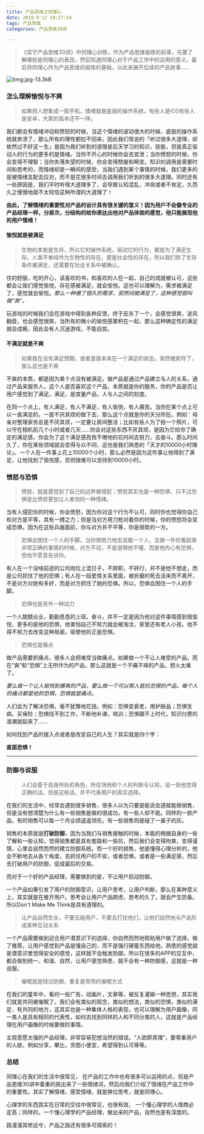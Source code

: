```yaml
---
title: 产品思维之同理心
date: 2018-9-12 10:27:24
tags: 产品思维
categories: 产品思维30讲

---
```


> 《梁宁产品思维30讲》中同理心训练，作为产品思维锻炼的前章，先要了解哪些是同理心的表现，然后知道同理心对于产品工作中的运用的意义，最后将同理心作为产品思维的锻炼的基础，以此来展开后续的产品故事……

 ![timg.jpg-13.3kB](http://static.zybuluo.com/vitamin1927/wawpsmldk87aifeh1xvco7br/timg%20%281%29.jpg)



<!--more-->

### 怎么理解愉悦与不爽

> 如果把人想象成一部手机，情绪就是底层的操作系统，有些人是iOS有些人是安卓，大家的版本还不一样。

我们都会有情绪冲动和愤怒的时候，当这个情绪的波动很大的时候，底层的操作系统就奔溃了，那么所有的理性都拉不回来。因此我们常说的「听过很多大道理，却依然过不好这一生」是因为我们听到的道理是后天学习的知识，技能，但是真正驱动人的行为的更多的是情绪。当你不开心的时候你会去宣泄；当你愤怒的时候，你会变得不理智；当你失落失望的时候，你会变得颓废和畸变。知识的调用是需要时间和思考的，而情绪却是一瞬间的感受，当我们遇到某个事情的时候，我们更多的是被情绪支配去应对，而不是花很多时间去调用我们听到的很多大道理。同时还有一些原因是，我们平时听得大道理多了，会导致认知混乱，冲突或者不肯定，久而久之慢慢地就不太轻信这种所谓的大道理了！

**由此，了解情绪的重要性对产品的设计具有很关键的意义！因为用户不会像专业的产品经理一样，分层次，分结构的给你表达出他对产品体验的感觉，他只能展现他的用户情绪！**

#### 愉悦就是被满足

> 生物的本能是生存，所以它的操作系统，驱动它的行为，都是为了满足生存。人类不单纯作为生物性的存在，更是社会性的存在，所以我们除了生存条件被满足，还需要在社会关系中被确认。

住的舒服，吃的开心，读喜欢的书，和喜欢的人在一起，自己的成就被认可，这些都会让我们感觉愉悦，存在感被满足，就会愉悦。这也可以理解为，需求被满足了，感觉就会愉悦。*那么一种绷了很久的需求，突然间被满足了，这种感觉就叫做“爽”。*

玩游戏的时候我们会在游戏中得到各种反馈，终于反杀了一个，会感觉很爽，逆风翻盘，也会感觉很爽，当所有的微小的愉悦感累积在一起，那么这种确定性的满足就会成瘾，因此会有人沉迷游戏，不能自拔。

#### 不满足就是不爽

> 如果我在没有满足预期，或者是我本来在一个满足的状态，突然被剥夺了，那么这也是不爽

不爽的本质，都是因为某个点没有被满足。做产品是通过产品建立与人的关系，通过产品来服务人，这个人是否喜欢这个产品，本质就是你的服务，你的产品是否让用户感觉到了满足。满足，是度量产品，人与人之间的刻度。

在同一个点上，有人满足，有人不满足，有人愉悦，有人痛苦。当你在某个点上可以一直满足的，一直不厌其烦的做下去，那么这个点就是你的天分所在。例如：母亲对整理家务总是不厌其烦，一定要让房间整洁；比如有些人为了拍一个照片，可以守在相机前几个小时或者几天……你会对这些东西不厌其烦，是因为它给你了确定的满足感，你会为了这个满足感孜孜不倦地的花时间去努力，去奋斗。那么时间久了，你在某些领域就会变得与众不同，这也是我们熟悉的「天才的10000小时理论」。一个人在一件事上花上10000个小时，那么必然是因为这件事让他得到了满足，让他找到了愉悦感，否则很难可以坚持到10000小时。

### 愤怒与恐惧

> 愤怒，就是感觉到了自己的边界被侵犯；愤怒其实也是一种恐惧，只不过恐惧是比愤怒更加让人害怕的一种情绪。

当有人侵犯你的时候，你会愤怒，因为你对这个行为不认可，同时你也觉得你自己和对方是平等，具有一搏之力；但是当对方用刀枪对着你的时候，你的愤怒将会变成恐惧，因为在这些兵器面前，你与对方并不平等，你是弱势的一方。

> 恐惧会困住一个人的手脚，当你很努力地去说服一个人，去做一件你看起来非常正确的事情的时候，对方不动，不是道理他不懂，而是他内心有恐惧，但他不愿意告诉你。

有人在一个没啥前途的公司岗位上混日子，不辞职，不转行，并不是他不想走，而是公司抓住了他的恐惧；有人在一段爱情关系里面，被折磨的死去活来而不离开，不是对方对她有多好，而是对方抓住了她的恐惧。所以，恐惧会困住一个人的手脚。

> 恐惧也是另外一种动力

一个人兢兢业业，勤勤恳恳的上班，奋斗，并不一定是因为他对这件事情感到很愉悦，更多的是他的恐惧，他害怕自己不努力就会被淘汰，家里还有老人小孩，他不得不努力去改变这种局面，驱使他的正是恐惧。

> 恐惧也是痛点

做产品需要抓痛点，很多人会把难受当做痛点。如果做一个不让人难受的产品，而在“爽”和“恐惧”上无所作为的产品，那么这就是一个不痛不痒的产品，想火太难了。

*要么做一个让人愉悦到爆爽的产品，要么做一个可以帮人抵抗恐惧的产品。每个人的痛点都是他的恐惧，恐惧就是痛点。*

人们会为了解决恐惧，毫不犹豫地花钱。例如：恐惧变衰老，用护肤品；恐惧生病，买保险；恐惧找不到工作，不断地补课，培训；恐惧跟不上时代，知识付费的浪潮就起来了……

如何找到产品的接入点或者是改变自己的人生？其实就是四个字：

**直面恐惧！**

___

### 防御与说服

> 人们会基于自身所处的角色，所在场地和个人的判断与认知，说一些他觉得正确的话。但是这些话，并不代表用户的真实选择。

在我们的生活中，经常会遇到很多销售，很多人以为只要是能说会道就能做销售，但是没有想清楚为什么有一些销售能做的很成功，有一些人却不能。同样的一款产品，有的销售可以每一个月业绩遥遥领先，有一些销售则是碰了一鼻子的灰。

销售的本质就是**打破防御**，因为当我们与销售接触的时候，本能的根据自身的一些了解和一些认知，觉得销售都是具有套路和一些坑，然后我们会变得拘束，变得谨慎，心里会自然而然的建立防御系统。而一个好的销售，他是懂得心理分析的，他会不断地去从各个角度，去抓住用户的不安，或者恐惧，或者是一些满足感，然后去打破用户的防御，促成最后的交易。

而对于一个好的产品经理，需要做到的是，不让用户启动防御。

一个产品如果引发了用户的防御意识，让用户思考，让用户判断，那么在某种意义上，其实就是在推开用户。思考会让用户产品顾虑，思考的久了，就会产生防备。所以Don't Make Me Think是具有道理的。

>  让产品自然生长，不要去碰用户，不要去打扰他们，让他们自然地与产品形成某种互动关系

一个产品需要做到迎合用户潜意识下的选择，你自然而然地帮助用户做了选择，做了推荐，让用户感觉到产品是懂自己的，而不是强行硬塞东西给他。熟悉的感觉就是潜意识里觉得安全的感觉，这样就不会触发防御，所以在很多的APP的交互中，都会做到统一、和谐、自然，让用户感觉熟悉，就不会有一种防御感，这就是一种说服。

> 催眠就是绕过防御，重复是常用的催眠方式

在我们的童年中，看的一些广告，动画片，文章等，被反复灌输一种思想，其实我们就是共同被催眠了。我们会有类似的观念，类似的想法，类似的恐惧，类似的满足，有共同的地方，这其实也是一种集体人格的表现，也可以理解为用户画像，同一类人是具有相同的代表性，如何去找到同样的人和不同分类的人，这就是产品经理在用户画像的时候要做的事情。

主观意愿太强的产品经理，非常容易犯想当然的错误。“人欲即真理”，要尊重用户的人欲，例如分享，攀比，贪图小便宜，希望得到认可等等。

### 总结

同理心在我们的生活中很常见， 在产品的工作中也有很多可以运用的点，但是产品思维30讲中着重的挑出来了一些情绪词，然后向我们介绍了情绪在产品工作中的重要性。其实了解情绪，感受情绪，就是换位思考，就是同理心。

心理学的东西其实在日常的交往中很常见，也很有效， 一个懂心理学的人情商必定高；同样的，一个懂心理学的产品经理，做出来的产品，自然也是有深度的。

路漫漫其修远兮，产品之路还有很多可探索的！

#### 
